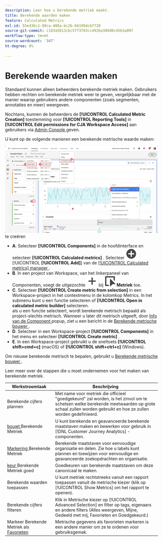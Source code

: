 ```yaml
---
description: Leer hoe u berekende metriek maakt.
title: Berekende waarden maken
feature: Calculated Metrics
exl-id: 55ed36c1-99ca-400a-bc2b-661994cbf720
source-git-commit: c183a5013cbc5ff3765cc4926a308d0c4563a097
workflow-type: tm+mt
source-wordcount: '347'
ht-degree: 0%

---
```


# Berekende waarden maken

Standaard kunnen alleen beheerders berekende metriek maken. Gebruikers hebben rechten om berekende metriek weer te geven, vergelijkbaar met de manier waarop gebruikers andere componenten (zoals segmenten, annotaties en meer) weergeven.

Nochtans, kunnen de beheerders de **[!UICONTROL Calculated Metric Creation]** toestemming voor **[!UICONTROL Reporting Tools]** in **[!UICONTROL Edit permissions for CJA Workspace Access]** aan gebruikers via [ Admin Console ](/help/technotes/access-control.md#user-level-access) geven.


U kunt op de volgende manieren een berekende metrische waarde maken:

![ Manieren om metrisch ](assets/create-metric.png) te creëren

* **A**. Selecteer **[!UICONTROL Components]** in de hoofdinterface en selecteer **[!UICONTROL Calculated metrics]** . Selecteer ![ AddCircle ](/help/assets/icons/AddCircle.svg) [!UICONTROL **[!UICONTROL Add]**] van de [[!UICONTROL Calculated metrics] manager ](/help/components/calc-metrics/cm-workflow/cm-manager.md).
* **B**. In een project van Workspace, van het linkerpaneel van Componenten, voegt de uitgezochte ![ ](/help/assets/icons/Add.svg) bij ![ Gebeurtenis ](/help/assets/icons/Event.svg) **Metriek** toe.
* **C**. Selecteer **[!UICONTROL Create metric from selection]** in een Workspace-project in het contextmenu in de kolomkop Metrics. In het submenu kunt u een functie selecteren of **[!UICONTROL Open in calculated metric builder]** selecteren. <br/> als u een functie selecteert, wordt berekende metrisch bepaald als project-slechts metrisch. Wanneer u later dit metrisch uitgeeft, door [ Info van de Component ](/help/components/use-components-in-workspace.md#component-info) popup, ziet u een bericht in de [ Berekende metrische bouwer ](/help/components/calc-metrics/cm-workflow/cm-build-metrics.md).
* **D**. Selecteer in een Workspace-project **[!UICONTROL Components]** in het menu en selecteer **[!UICONTROL Create metric]** .
* **E**. In een Workspace-project gebruikt u de sneltoets **[!UICONTROL shift+cmd+c]** (macOS) of **[!UICONTROL shift+ctrl+c]** (Windows).

Om nieuwe berekende metrisch te bepalen, gebruikt u [ Berekende metrische bouwer ](/help/components/calc-metrics/cm-workflow/cm-build-metrics.md).

Leer meer over de stappen die u moet ondernemen voor het maken van berekende metriek.

| Werkstroomtaak | Beschrijving |
| --- | --- |
| Berekende cijfers plannen | Met name voor metriek die officieel &quot;goedgekeurd&quot; zal worden, is het zinvol om te schetsen welke berekende meetwaarden op grote schaal zullen worden gebruikt en hoe ze zullen worden gedefinieerd. |
| [ bouwt ](/help/components/calc-metrics/cm-workflow/cm-build-metrics.md) Berekende Metriek | U kunt berekende en geavanceerde berekende maatstaven maken en bewerken voor gebruik in [!DNL Customer Journey Analytics] -componenten. |
| [ Markering ](cm-tagging.md) Berekende Metriek | Berekende maatstaven voor eenvoudige organisatie en delen. Zie hoe u labels kunt plannen en toewijzen voor eenvoudige en geavanceerde zoekopdrachten en organisatie. |
| [ keur ](cm-approving.md) Berekende Metriek goed | Goedkeuren van berekende maatstaven om deze canonicaal te maken. |
| Berekende waarden toepassen | U kunt metriek rechtstreeks vanuit een rapport toepassen vanuit de metrische kiezer (klik op [!UICONTROL Show Metrics] om het rapport te openen). |
| Berekende cijfers filteren | Klik in Metrische kiezer op [!UICONTROL Advanced Selection] en filter op tags, eigenaars en andere filters (Alles weergeven, Mijne, Gedeeld met mij, Favorieten en Goedgekeurd.) |
| Markeer Berekende Metriek als [ Favorieten ](cm-finding.md) | Metrische gegevens als favorieten markeren is een andere manier om ze te ordenen voor gebruiksgemak. |

